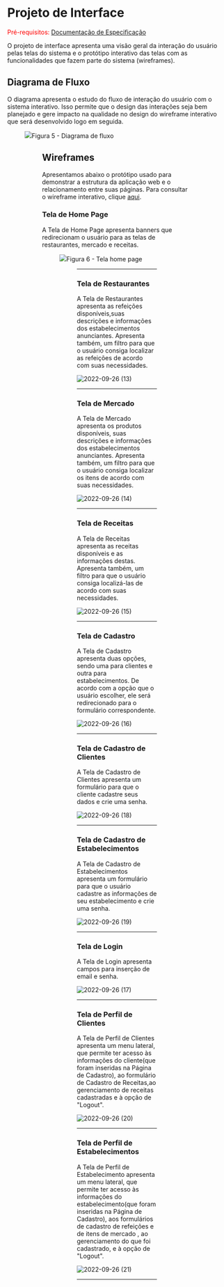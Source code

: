 
# Projeto de Interface

<span style="color:red">Pré-requisitos: <a href="https://github.com/ICEI-PUC-Minas-PMV-ADS/pmv-ads-2022-2-e2-proj-int-t3-mundo-veg/blob/main/docs/02-Especifica%C3%A7%C3%A3o%20do%20Projeto.md"> Documentação de Especificação</a></span>

O projeto de interface apresenta uma visão geral da interação do usuário pelas telas do sistema e o protótipo interativo das telas com as funcionalidades que fazem parte do sistema (wireframes).

## Diagrama de Fluxo

O diagrama apresenta o estudo do fluxo de interação do usuário com o sistema interativo. Isso permite que o design das interações seja bem planejado e gere impacto na qualidade no design do wireframe interativo que será desenvolvido logo em seguida.

<figure>
  <img src="https://user-images.githubusercontent.com/81182674/191141101-ab7b87c0-cb8c-4c57-aa9b-ed05c5ca42db.png"
  <figcaption>Figura 5 - Diagrama de fluxo</figcaption>
<figure>

## Wireframes

Apresentamos abaixo o protótipo usado para demonstrar a estrutura da aplicação web e o relacionamento entre suas páginas. Para consultar o wireframe interativo, clique <a href="https://marvelapp.com/prototype/1825b469/screen/88432745">aqui</a>.
  
### Tela de Home Page
  
A Tela de Home Page apresenta banners que redirecionam o usuário para as telas de restaurantes, mercado e receitas. 

<figure>
  <img src="https://user-images.githubusercontent.com/81182674/192572630-e3b7c210-63be-41bd-9e28-0ed0ba5dde04.png"
  <figcaption>Figura 6 - Tela home page</figcaption>
<figure>  

<hr>
  
 ### Tela de Restaurantes
  
  
 A Tela de Restaurantes apresenta as refeições disponíveis,suas descrições e informações dos estabelecimentos anunciantes. Apresenta também, um filtro para que o usuário consiga localizar as refeições de acordo com suas necessidades.
  
 ![2022-09-26 (13)](https://user-images.githubusercontent.com/81182674/192576722-f03de8d2-261a-421f-84d3-62571655a06d.png)


  <hr>
  
 ### Tela de Mercado
  
  
 A Tela de Mercado apresenta os produtos disponíveis, suas descrições e informações dos estabelecimentos anunciantes. Apresenta também, um filtro para que o usuário consiga localizar os itens de acordo com suas necessidades.
  
  
![2022-09-26 (14)](https://user-images.githubusercontent.com/81182674/192576677-f38b550f-49ad-4ff7-bf0d-b2962b20488c.png)

  <hr>
  
### Tela de Receitas
  
  
 A Tela de Receitas apresenta as receitas disponíveis e as informações destas. Apresenta também, um filtro para que o usuário consiga localizá-las de acordo com suas necessidades.
  
  

![2022-09-26 (15)](https://user-images.githubusercontent.com/81182674/192577388-5b897beb-325f-4c0b-aa45-42e80d6fbc1b.png)

  <hr>
 
  
### Tela de Cadastro
  
  
 A Tela de Cadastro apresenta duas opções, sendo uma para clientes e outra para estabelecimentos. De acordo com a opção que o usuário escolher, ele será redirecionado para o formulário correspondente.
  
  
![2022-09-26 (16)](https://user-images.githubusercontent.com/81182674/192578133-d1534d6e-0285-49c7-ad65-8ccc835a2e35.png)



  <hr>
  
  
### Tela de Cadastro de Clientes
  
  
 A Tela de Cadastro de Clientes apresenta um formulário para que o cliente cadastre seus dados e crie uma senha.
  
  


![2022-09-26 (18)](https://user-images.githubusercontent.com/81182674/192579267-2abbf91c-f74c-444a-8f19-7f5344aa8efb.png)


  <hr> 
  
  
  ### Tela de Cadastro de Estabelecimentos
  
  
 A Tela de Cadastro de Estabelecimentos apresenta um formulário para que o usuário cadastre as informações de seu estabelecimento e crie uma senha.
  
  

![2022-09-26 (19)](https://user-images.githubusercontent.com/81182674/192585374-c52b8c62-beb6-401f-bf15-7c01948e012c.png)



  <hr> 
  
  
### Tela de Login
  
  
 A Tela de Login apresenta campos para inserção de email e senha.
  
  


![2022-09-26 (17)](https://user-images.githubusercontent.com/81182674/192580231-2299057b-d1b7-43d5-bf29-88d34a52cdf1.png)


  <hr> 


  ### Tela de Perfil de Clientes
  
  
  A Tela de Perfil de Clientes apresenta um menu lateral, que permite ter acesso às informações do cliente(que foram inseridas na Página de Cadastro), ao formulário de Cadastro de Receitas,ao gerenciamento de receitas cadastradas e à opção de "Logout".
  
 
  
![2022-09-26 (20)](https://user-images.githubusercontent.com/81182674/192584974-eee66ba8-9b2f-4852-8811-8852bd3da9ac.png)



  <hr> 

  
 ### Tela de Perfil de Estabelecimentos
  
  
  A Tela de Perfil de Estabelecimento apresenta um menu lateral, que permite ter acesso às informações do estabelecimento(que foram inseridas na Página de Cadastro), aos formulários de cadastro de refeições e de itens de mercado , ao gerenciamento do que foi cadastrado,  e à opção de "Logout".
  
  


![2022-09-26 (21)](https://user-images.githubusercontent.com/81182674/192582720-3c113adb-ccc7-41c0-be2a-9a1e50141ebb.png)



  <hr> 

  

  
  
